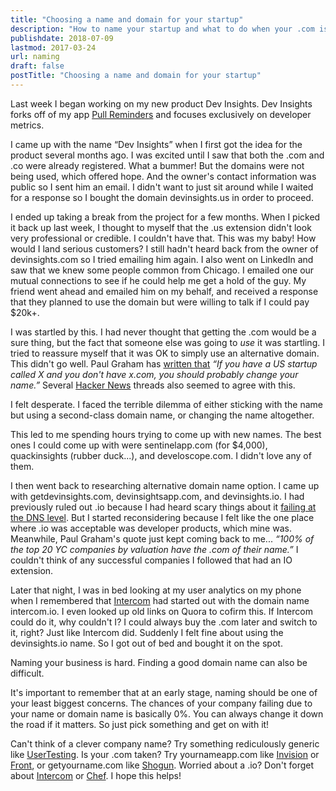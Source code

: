 ```yaml
---
title: "Choosing a name and domain for your startup"
description: "How to name your startup and what to do when your .com is taken."
publishdate: 2018-07-09
lastmod: 2017-03-24
url: naming
draft: false
postTitle: "Choosing a name and domain for your startup"
---
```


Last week I began working on my new product Dev Insights. Dev Insights forks off of my app [Pull Reminders](https://pullreminders.com) and focuses exclusively on developer metrics.

I came up with the name “Dev Insights” when I first got the idea for the product several months ago. I was excited until I saw that both the .com and .co were already registered. What a bummer! But the domains were not being used, which offered hope. And the owner's contact information was public so I sent him an email. I didn't want to just sit around while I waited for a response so I bought the domain devinsights.us in order to proceed. 

I ended up taking a break from the project for a few months. When I picked it back up last week, I thought to myself that the .us extension didn't look very professional or credible. I couldn't have that. This was my baby! How would I land serious customers? I still hadn't heard back from the owner of devinsights.com so I tried emailing him again. I also went on LinkedIn and saw that we knew some people common from Chicago. I emailed one our mutual connections to see if he could help me get a hold of the guy. My friend went ahead and emailed him on my behalf, and received a response that they planned to use the domain but were willing to talk if I could pay $20k+.

I was startled by this. I had never thought that getting the .com would be a sure thing, but the fact that someone else was going to *use* it was startling. I tried to reassure myself that it was OK to simply use an alternative domain. This didn't go well. Paul Graham has [written that](http://paulgraham.com/name.html) _“If you have a US startup called X and you don't have x.com, you should probably change your name.”_ Several [Hacker News](https://news.ycombinator.com/item?id=2255455) threads also seemed to agree with this.

I felt desperate. I faced the terrible dilemma of either sticking with the name but using a second-class domain name, or changing the name altogether. 

This led to me spending hours trying to come up with new names. The best ones I could come up with were sentinelapp.com (for $4,000), quackinsights (rubber duck...), and develoscope.com. I didn't love any of them.

I then went back to researching alternative domain name option. I came up with getdevinsights.com, devinsightsapp.com, and devinsights.io. I had previously ruled out .io because I had heard scary things about it [failing at the DNS level](http://engineering.pivotal.io/post/pws-io-domain-failure/). But I started reconsidering because I felt like the one place where .io was acceptable was developer products, which mine was. Meanwhile, Paul Graham's quote just kept coming back to me... _“100% of the top 20 YC companies by valuation have the .com of their name.”_ I couldn't think of any successful companies I followed that had an IO extension.

Later that night, I was in bed looking at my user analytics on my phone when I remembered that [Intercom](http://intercom.com) had started out with the domain name intercom.io. I even looked up old links on Quora to cofirm this. If Intercom could do it, why couldn't I? I could always buy the .com later and switch to it, right? Just like Intercom did. Suddenly I felt fine about using the devinsights.io name. So I got out of bed and bought it on the spot.

Naming your business is hard. Finding a good domain name can also be difficult.

It's important to remember that at an early stage, naming should be one of your least biggest concerns. The chances of your company failing due to your name or domain name is basically 0%. You can always change it down the road if it matters. So just pick something and get on with it!

Can't think of a clever company name? Try something rediculously generic like [UserTesting](https://www.usertesting.com/). Is your .com taken? Try yournameapp.com like [Invision](https://invisionapp.com) or [Front](https://frontapp.com), or getyourname.com like [Shogun](https://getshogun.com/). Worried about a .io? Don't forget about [Intercom](http://intercom.io) or [Chef](http://chef.io). I hope this helps!